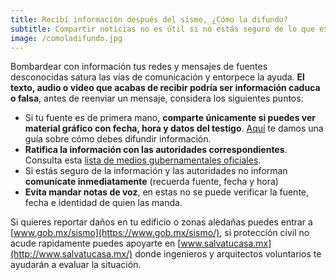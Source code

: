 ```yaml
---
title: Recibí información después del sismo, ¿Cómo la difundo?
subtitle: Compartir noticias no es útil si no estás seguro de lo que estás mandando
image: /comoladifundo.jpg
---
```

Bombardear con información tus redes y mensajes de fuentes desconocidas satura las vías de comunicación y entorpece la ayuda. **El texto, audio o video que acabas de recibir podría ser información caduca o falsa**, antes de reenviar un mensaje, considera los siguientes puntos:

- Si tu fuente es de primera mano, **comparte únicamente si puedes ver material gráfico con fecha, hora y datos del testigo**. [Aquí](/como-difundir-informacion-del-sismo) te damos una guía sobre cómo debes difundir información.
- **Ratifica la información con las autoridades correspondientes**. Consulta esta [lista de medios gubernamentales oficiales](/fuentes-para-mantenerme-informado).
- Si estás seguro de la información y las autoridades no informan **comunícate inmediatamente** (recuerda fuente, fecha y hora)
- **Evita mandar notas de voz**, en estas no se puede verificar la fuente, fecha e identidad de quien las manda.

Si quieres reportar daños en tu edificio o zonas aledañas puedes entrar a [www.gob.mx/sismo](https://www.gob.mx/sismo/), si protección civil no acude rapidamente puedes apoyarte en [www.salvatucasa.mx](http://www.salvatucasa.mx/) donde ingenieros y arquitectos voluntarios te ayudarán a evaluar la situación.

